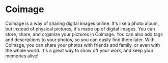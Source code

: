# Coimage

Coimage is a way of sharing digital images online. It's like a photo album, but instead of physical pictures, it's made up of digital images. You can store, share, and organize your pictures in Coimage. You can also add tags and descriptions to your photos, so you can easily find them later. With Coimage, you can share your photos with friends and family, or even with the whole world. It's a great way to show off your work, and keep your memories alive!
